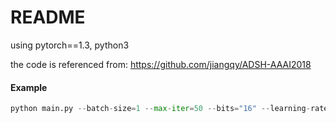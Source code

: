 # README

using pytorch==1.3, python3

the code is referenced from: <https://github.com/jiangqy/ADSH-AAAI2018> 

#### Example

```python
python main.py --batch-size=1 --max-iter=50 --bits="16" --learning-rate=0.0005
```



